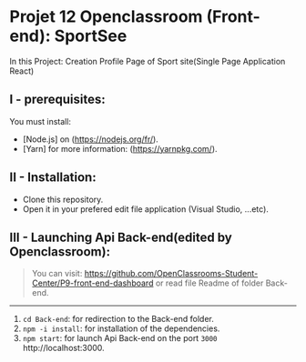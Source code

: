 # Projet 12 Openclassroom (Front-end): SportSee
In this Project: Creation Profile Page of Sport site(Single Page Application React)
## I - prerequisites:
You must install:  
* [Node.js] on (https://nodejs.org/fr/).
* [Yarn] for more information: (https://yarnpkg.com/).
## II - Installation:
* Clone this repository.
* Open it in your prefered edit file application (Visual Studio, ...etc).
## III - Launching Api Back-end(edited by Openclassroom):
> You can visit: https://github.com/OpenClassrooms-Student-Center/P9-front-end-dashboard or read file Readme of folder Back-end.
----
1. `cd Back-end`: for redirection to the Back-end folder.
2. `npm -i install`: for installation of the dependencies.
3. `npm start`: for launch Api Back-end on the port `3000` http://localhost:3000.

